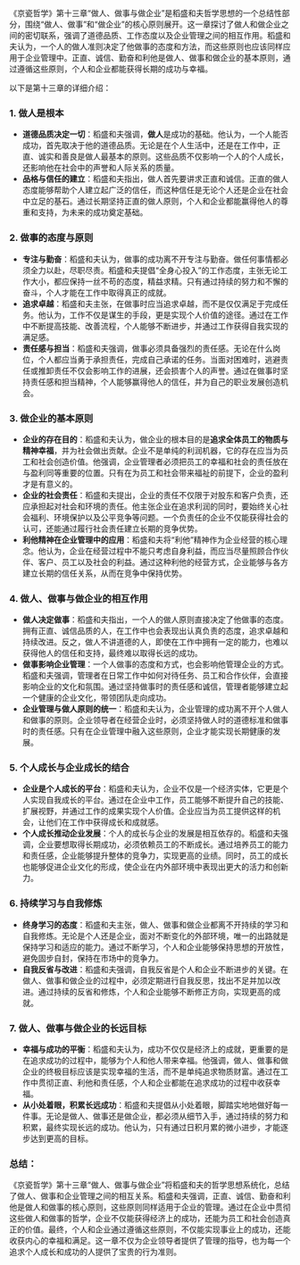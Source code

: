 《京瓷哲学》第十三章“做人、做事与做企业”是稻盛和夫哲学思想的一个总结性部分，围绕“做人、做事”和“做企业”的核心原则展开。这一章探讨了做人和做企业之间的密切联系，强调了道德品质、工作态度以及企业管理之间的相互作用。稻盛和夫认为，一个人的做人准则决定了他做事的态度和方法，而这些原则也应该同样应用于企业管理中。正直、诚信、勤奋和利他是做人、做事和做企业的基本原则，通过遵循这些原则，个人和企业都能获得长期的成功与幸福。

以下是第十三章的详细介绍：

### 1. **做人是根本**
   - **道德品质决定一切**：稻盛和夫强调，**做人**是成功的基础。他认为，一个人能否成功，首先取决于他的道德品质。无论是在个人生活中，还是在工作中，正直、诚实和善良是做人最基本的原则。这些品质不仅影响一个人的个人成长，还影响他在社会中的声誉和人际关系的质量。
   - **品格与信任的建立**：稻盛和夫指出，做人首先要讲求正直和诚信。正直的做人态度能够帮助个人建立起广泛的信任，而这种信任是无论个人还是企业在社会中立足的基石。通过长期坚持正直的做人原则，个人和企业都能赢得他人的尊重和支持，为未来的成功奠定基础。

### 2. **做事的态度与原则**
   - **专注与勤奋**：稻盛和夫认为，做事的成功离不开专注与勤奋。做任何事情都必须全力以赴，尽职尽责。稻盛和夫提倡“全身心投入”的工作态度，主张无论工作大小，都应保持一丝不苟的态度，精益求精。只有通过持续的努力和不懈的奋斗，个人才能在工作中取得真正的成就。
   - **追求卓越**：稻盛和夫主张，在做事时应当追求卓越，而不是仅仅满足于完成任务。他认为，工作不仅是谋生的手段，更是实现个人价值的途径。通过在工作中不断提高技能、改善流程，个人能够不断进步，并通过工作获得自我实现的满足感。
   - **责任感与担当**：稻盛和夫强调，做事必须具备强烈的责任感。无论在什么岗位，个人都应当勇于承担责任，完成自己承诺的任务。当面对困难时，逃避责任或推卸责任不仅会影响工作的进展，还会损害个人的声誉。通过在做事时坚持责任感和担当精神，个人能够赢得他人的信任，并为自己的职业发展创造机会。

### 3. **做企业的基本原则**
   - **企业的存在目的**：稻盛和夫认为，做企业的根本目的是**追求全体员工的物质与精神幸福**，并为社会做出贡献。企业不是单纯的利润机器，它的存在应当为员工和社会创造价值。他强调，企业管理者必须把员工的幸福和社会的责任放在与盈利同等重要的位置。只有在为员工和社会带来福祉的前提下，企业的盈利才是有意义的。
   - **企业的社会责任**：稻盛和夫提出，企业的责任不仅限于对股东和客户负责，还应承担起对社会和环境的责任。他主张企业在追求利润的同时，要始终关心社会福利、环境保护以及公平竞争等问题。一个负责任的企业不仅能获得社会的认可，还能通过履行社会责任建立长期的竞争优势。
   - **利他精神在企业管理中的应用**：稻盛和夫将“利他”精神作为企业经营的核心理念。他认为，企业在经营过程中不能只考虑自身利益，而应当尽量照顾合作伙伴、客户、员工以及社会的利益。通过这种利他的经营方式，企业能够与各方建立长期的信任关系，从而在竞争中保持优势。

### 4. **做人、做事与做企业的相互作用**
   - **做人决定做事**：稻盛和夫指出，一个人的做人原则直接决定了他做事的态度。拥有正直、诚信品质的人，在工作中也会表现出认真负责的态度，追求卓越和持续改进。反之，做人不讲道德的人，即使在工作中拥有一定的能力，也难以获得他人的信任和支持，最终难以取得长远的成功。
   - **做事影响企业管理**：一个人做事的态度和方式，也会影响他管理企业的方式。稻盛和夫强调，管理者在日常工作中如何对待任务、员工和合作伙伴，会直接影响企业的文化和氛围。通过坚持做事时的责任感和诚信，管理者能够建立起一个健康的企业文化，带领团队走向成功。
   - **企业管理与做人原则的统一**：稻盛和夫认为，企业管理的成功离不开个人做人和做事的原则。企业领导者在经营企业时，必须坚持做人时的道德标准和做事时的责任感。只有在企业管理中融入这些原则，企业才能实现长期健康的发展。

### 5. **个人成长与企业成长的结合**
   - **企业是个人成长的平台**：稻盛和夫认为，企业不仅是一个经济实体，它更是个人实现自我成长的平台。通过在企业中工作，员工能够不断提升自己的技能、扩展视野，并通过工作的成果实现个人价值。企业应当为员工提供这样的机会，让他们在工作中获得成长和成就感。
   - **个人成长推动企业发展**：个人的成长与企业的发展是相互依存的。稻盛和夫强调，企业要想取得长期成功，必须依赖员工的不断成长。通过培养员工的能力和责任感，企业能够提升整体的竞争力，实现更高的业绩。同时，员工的成长也能够促进企业文化的形成，使企业在内外部环境中表现出更大的活力和创新力。

### 6. **持续学习与自我修炼**
   - **终身学习的态度**：稻盛和夫主张，做人、做事和做企业都离不开持续的学习和自我修炼。无论是个人还是企业，面对不断变化的外部环境，唯一的出路就是保持学习和适应的能力。通过不断学习，个人和企业能够保持思想的开放性，避免固步自封，保持在市场中的竞争力。
   - **自我反省与改进**：稻盛和夫强调，自我反省是个人和企业不断进步的关键。在做人、做事和做企业的过程中，必须定期进行自我反思，找出不足并加以改进。通过持续的反省和修炼，个人和企业能够不断修正方向，实现更高的成就。

### 7. **做人、做事与做企业的长远目标**
   - **幸福与成功的平衡**：稻盛和夫认为，成功不仅仅是经济上的成就，更重要的是在追求成功的过程中，能够为个人和他人带来幸福。他强调，做人、做事和做企业的终极目标应该是实现幸福的生活，而不是单纯追求物质财富。通过在工作中贯彻正直、利他和责任感，个人和企业都能在追求成功的过程中收获幸福。
   - **从小处着眼，积累长远成功**：稻盛和夫提倡从小处着眼，脚踏实地地做好每一件事。无论是做人、做事还是做企业，都必须从细节入手，通过持续的努力和积累，最终实现长远的成功。他认为，只有通过日积月累的微小进步，才能逐步达到更高的目标。

### 总结：
《京瓷哲学》第十三章“做人、做事与做企业”将稻盛和夫的哲学思想系统化，总结了做人、做事和企业管理之间的相互关系。稻盛和夫强调，正直、诚信、勤奋和利他是做人和做事的核心原则，这些原则同样适用于企业的管理。通过在企业中贯彻这些做人和做事的哲学，企业不仅能获得经济上的成功，还能为员工和社会创造真正的价值。最终，个人和企业通过遵循这些原则，不仅能实现事业上的成功，还能收获内心的幸福和满足。这一章不仅为企业领导者提供了管理的指导，也为每一个追求个人成长和成功的人提供了宝贵的行为准则。